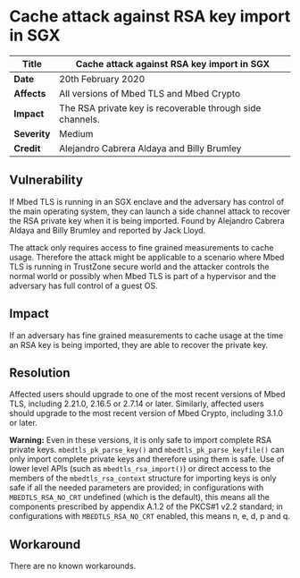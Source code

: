 # Cache attack against RSA key import in SGX

**Title** |  Cache attack against RSA key import in SGX
---|---
**Date** |  20th February 2020
**Affects** |  All versions of Mbed TLS and Mbed Crypto
**Impact** |  The RSA private key is recoverable through side channels.
**Severity** |  Medium
**Credit** |  Alejandro Cabrera Aldaya and Billy Brumley

## Vulnerability

If Mbed TLS is running in an SGX enclave and the adversary has control of the
main operating system, they can launch a side channel attack to recover the
RSA private key when it is being imported. Found by Alejandro Cabrera Aldaya
and Billy Brumley and reported by Jack Lloyd.

The attack only requires access to fine grained measurements to cache usage.
Therefore the attack might be applicable to a scenario where Mbed TLS is
running in TrustZone secure world and the attacker controls the normal world
or possibly when Mbed TLS is part of a hypervisor and the adversary has full
control of a guest OS.

## Impact

If an adversary has fine grained measurements to cache usage at the time an
RSA key is being imported, they are able to recover the private key.

## Resolution

Affected users should upgrade to one of the most recent versions of Mbed TLS,
including 2.21.0, 2.16.5 or 2.7.14 or later. Similarly, affected users should
upgrade to the most recent version of Mbed Crypto, including 3.1.0 or later.

**Warning:** Even in these versions, it is only safe to import complete RSA
private keys. `mbedtls_pk_parse_key()` and `mbedtls_pk_parse_keyfile()` can
only import complete private keys and therefore using them is safe. Use of
lower level APIs (such as `mbedtls_rsa_import()`) or direct access to the
members of the `mbedtls_rsa_context` structure for importing keys is only safe
if all the needed parameters are provided; in configurations with
`MBEDTLS_RSA_NO_CRT` undefined (which is the default), this means all the
components prescribed by appendix A.1.2 of the PKCS#1 v2.2 standard; in
configurations with `MBEDTLS_RSA_NO_CRT` enabled, this means n, e, d, p and q.

## Workaround

There are no known workarounds.
